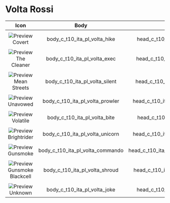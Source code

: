  #  Volta Rossi
 
| Icon | Body | Head | Arms
| :--: | :--: | :--: | :--:
| | | | | 
| ![Preview](https://static.wikia.nocookie.net/callofduty/images/1/1a/Volta_Covert_Skin_BO6.png/revision/latest?cb=20241028013820) <br>Covert | body_c_t10_ita_pl_volta_hike | head_c_t10_ita_pl_volta_hike | vm_c_t10_ita_pl_volta_hike | 
| | | | | 
| ![Preview](https://static.wikia.nocookie.net/callofduty/images/7/70/Volta_TheCleaner_Skin_BO6.png/revision/latest?cb=20250122004954) <br>The Cleaner  | body_c_t10_ita_pl_volta_exec  | head_c_t10_ita_pl_volta_exec | vm_c_t10_ita_pl_volta_exec | 
| | | | |
| ![Preview](https://static.wikia.nocookie.net/callofduty/images/1/1f/Volta_MeanStreets_Skin_BO6.png/revision/latest?cb=20241119185619) <br>Mean Streets | body_c_t10_ita_pl_volta_silent | head_c_t10_ita_pl_volta_silent | vm_c_t10_ita_pl_volta_silent | 
| | | | | 
| ![Preview](https://stockpile.detonated.com/static/bundle_images/resized/bo60d5c9dfdf5a6eb97a2b984019d1223ce1b8682b6a01811ca4c05df602100f280_large.webp) <br>Unavowed | body_c_t10_ita_pl_volta_prowler | head_c_t10_ita_pl_volta_prowler | vm_c_t10_ita_pl_volta_prowler |  
| | | | |  
| ![Preview](https://static.wikia.nocookie.net/callofduty/images/3/3e/Volta_Volatile_Skin_BO6.png/revision/latest?cb=20241119185620) <br>Volatile  | body_c_t10_ita_pl_volta_bite | head_c_t10_ita_pl_volta_bite | vm_c_t10_ita_pl_volta_bite | 
| | | | |  
| ![Preview](https://static.wikia.nocookie.net/callofduty/images/7/70/Volta_Brightraider_Skin_BO6.png/revision/latest?cb=20250111010306) <br>Brightrider  | body_c_t10_ita_pl_volta_unicorn | head_c_t10_ita_pl_volta_unicorn | vm_c_t10_ita_pl_volta_unicorn |  
| | | | |  
| ![Preview](https://static.wikia.nocookie.net/callofduty/images/f/f1/Volta_Gunsmoke_Skin_BO6.png/revision/latest?cb=20250201180648) <br>Gunsmoke | body_c_t10_ita_pl_volta_commando | head_c_t10_ita_pl_volta_commando | vm_c_t10_ita_pl_volta_commando |  
| | | | |  
| ![Preview](https://static.wikia.nocookie.net/callofduty/images/f/fb/Volta_GunsmokeBlackCell_Skin_BO6.png/revision/latest?cb=20250201180650) <br>Gunsmoke Blackcell | body_c_t10_ita_pl_volta_shroud | head_c_t10_ita_pl_volta_shroud | vm_c_t10_ita_pl_volta_shroud |  
| | | | |  
| ![Preview](https://upload.wikimedia.org/wikipedia/commons/a/a3/Image-not-found.png) <br>Unknown | body_c_t10_ita_pl_volta_joke | head_c_t10_ita_pl_volta_joke | vm_c_t10_ita_pl_volta_joke |  
